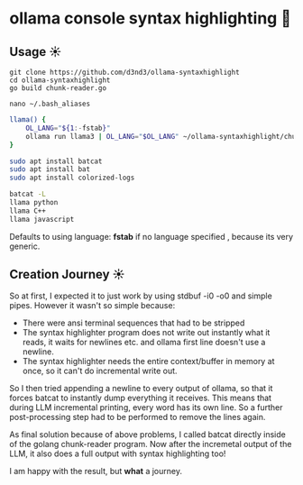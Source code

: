 # ollama console syntax highlighting :rocket:

## Usage :sunny:
`git clone https://github.com/d3nd3/ollama-syntaxhighlight`  
`cd ollama-syntaxhighlight`  
`go build chunk-reader.go`  

`nano ~/.bash_aliases`
```bash
llama() {
    OL_LANG="${1:-fstab}"
    ollama run llama3 | OL_LANG="$OL_LANG" ~/ollama-syntaxhighlight/chunk-reader
}
```

```bash
sudo apt install batcat
sudo apt install bat
sudo apt install colorized-logs

batcat -L
llama python
llama C++
llama javascript
```

Defaults to using language: **fstab** if no language specified , because its very generic.


## Creation Journey :sunny:
So at first, I expected it to just work by using stdbuf -i0 -o0 and simple pipes. However it wasn't so simple because:
* There were ansi terminal sequences that had to be stripped
* The syntax highlighter program does not write out instantly what it reads, it waits for newlines etc. and ollama first line doesn't use a newline.
* The syntax highlighter needs the entire context/buffer in memory at once, so it can't do incremental write out.

So I then tried appending a newline to every output of ollama, so that it forces batcat to instantly dump everything it receives. This means that during LLM incremental printing, every word has its own line.  So a further post-processing step had to be performed to remove the lines again.  

As final solution because of above problems, I called batcat directly inside of the golang chunk-reader program.  Now after the incremetal output of the LLM, it also does a full output with syntax highlighting too!

I am happy with the result, but **what** a journey.

 